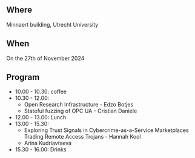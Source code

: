 ## Where

Minnaert building, Utrecht University

## When

On the 27th of November 2024

## Program

- 10.00 - 10.30: coffee
- 10.30 - 12.00: 
  - Open Research Infrastructure - Edzo Botjes
  - Stateful fuzzing of OPC UA - Cristian Daniele
- 12.00 - 13.00: Lunch
- 13.00 - 15.30: 
  - Exploring Trust Signals in Cybercrime-as-a-Service Marketplaces Trading Remote Access Trojans - Hannah Kool
  - Arina Kudriavtseva
- 15.30 - 16.00: Drinks